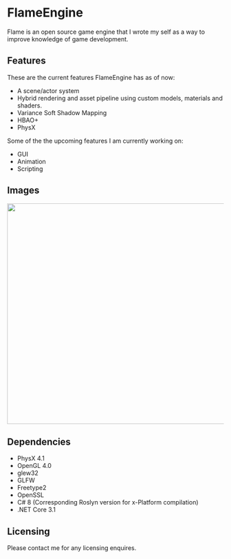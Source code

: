 # FlameEngine
Flame is an open source game engine that I wrote my self as a way to improve knowledge of game development.


## Features

These are the current features FlameEngine has as of now:

- A scene/actor system
- Hybrid rendering and asset pipeline using custom models, materials and shaders.
- Variance Soft Shadow Mapping
- HBAO+
- PhysX

Some of the the upcoming features I am currently working on:

- GUI
- Animation
- Scripting

## Images

<img src="https://media.discordapp.net/attachments/717866375212826705/773742234323124244/unknown.png" width="562" height="512">

## Dependencies

- PhysX 4.1
- OpenGL 4.0
- glew32
- GLFW
- Freetype2
- OpenSSL
- C# 8 (Corresponding Roslyn version for x-Platform compilation)
- .NET Core 3.1


## Licensing

Please contact me for any licensing enquires.
